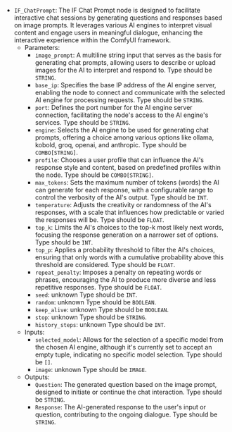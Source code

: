 - `IF_ChatPrompt`: The IF Chat Prompt node is designed to facilitate interactive chat sessions by generating questions and responses based on image prompts. It leverages various AI engines to interpret visual content and engage users in meaningful dialogue, enhancing the interactive experience within the ComfyUI framework.
    - Parameters:
        - `image_prompt`: A multiline string input that serves as the basis for generating chat prompts, allowing users to describe or upload images for the AI to interpret and respond to. Type should be `STRING`.
        - `base_ip`: Specifies the base IP address of the AI engine server, enabling the node to connect and communicate with the selected AI engine for processing requests. Type should be `STRING`.
        - `port`: Defines the port number for the AI engine server connection, facilitating the node's access to the AI engine's services. Type should be `STRING`.
        - `engine`: Selects the AI engine to be used for generating chat prompts, offering a choice among various options like ollama, kobold, groq, openai, and anthropic. Type should be `COMBO[STRING]`.
        - `profile`: Chooses a user profile that can influence the AI's response style and content, based on predefined profiles within the node. Type should be `COMBO[STRING]`.
        - `max_tokens`: Sets the maximum number of tokens (words) the AI can generate for each response, with a configurable range to control the verbosity of the AI's output. Type should be `INT`.
        - `temperature`: Adjusts the creativity or randomness of the AI's responses, with a scale that influences how predictable or varied the responses will be. Type should be `FLOAT`.
        - `top_k`: Limits the AI's choices to the top-k most likely next words, focusing the response generation on a narrower set of options. Type should be `INT`.
        - `top_p`: Applies a probability threshold to filter the AI's choices, ensuring that only words with a cumulative probability above this threshold are considered. Type should be `FLOAT`.
        - `repeat_penalty`: Imposes a penalty on repeating words or phrases, encouraging the AI to produce more diverse and less repetitive responses. Type should be `FLOAT`.
        - `seed`: unknown Type should be `INT`.
        - `random`: unknown Type should be `BOOLEAN`.
        - `keep_alive`: unknown Type should be `BOOLEAN`.
        - `stop`: unknown Type should be `STRING`.
        - `history_steps`: unknown Type should be `INT`.
    - Inputs:
        - `selected_model`: Allows for the selection of a specific model from the chosen AI engine, although it's currently set to accept an empty tuple, indicating no specific model selection. Type should be `[]`.
        - `image`: unknown Type should be `IMAGE`.
    - Outputs:
        - `Question`: The generated question based on the image prompt, designed to initiate or continue the chat interaction. Type should be `STRING`.
        - `Response`: The AI-generated response to the user's input or question, contributing to the ongoing dialogue. Type should be `STRING`.
